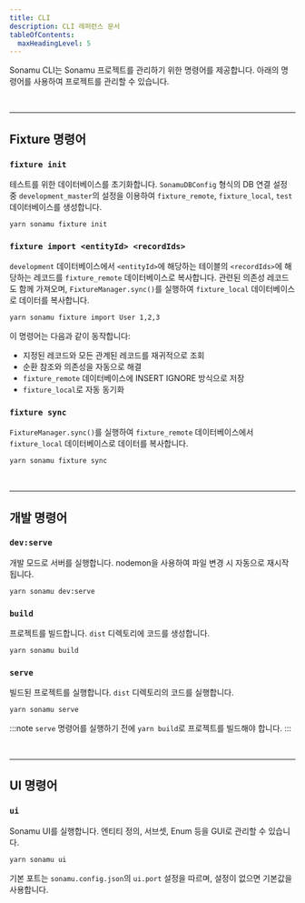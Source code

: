 ```yaml
---
title: CLI
description: CLI 레퍼런스 문서
tableOfContents:
  maxHeadingLevel: 5
---
```


Sonamu CLI는 Sonamu 프로젝트를 관리하기 위한 명령어를 제공합니다. 아래의 명령어를 사용하여 프로젝트를 관리할 수 있습니다.

<br/>

---

## Fixture 명령어

### `fixture init`

테스트를 위한 데이터베이스를 초기화합니다. `SonamuDBConfig` 형식의 DB 연결 설정 중 `development_master`의 설정을 이용하여 `fixture_remote`, `fixture_local`, `test` 데이터베이스를 생성합니다.

```bash
yarn sonamu fixture init
```

### `fixture import <entityId> <recordIds>`

`development` 데이터베이스에서 `<entityId>`에 해당하는 테이블의 `<recordIds>`에 해당하는 레코드를 `fixture_remote` 데이터베이스로 복사합니다. 관련된 의존성 레코드도 함께 가져오며, `FixtureManager.sync()`를 실행하여 `fixture_local` 데이터베이스로 데이터를 복사합니다.

```bash
yarn sonamu fixture import User 1,2,3
```

이 명령어는 다음과 같이 동작합니다:

- 지정된 레코드와 모든 관계된 레코드를 재귀적으로 조회
- 순환 참조와 의존성을 자동으로 해결
- `fixture_remote` 데이터베이스에 INSERT IGNORE 방식으로 저장
- `fixture_local`로 자동 동기화

### `fixture sync`

`FixtureManager.sync()`를 실행하여 `fixture_remote` 데이터베이스에서 `fixture_local` 데이터베이스로 데이터를 복사합니다.

```bash
yarn sonamu fixture sync
```

<br/>

---

## 개발 명령어

### `dev:serve`

개발 모드로 서버를 실행합니다. nodemon을 사용하여 파일 변경 시 자동으로 재시작됩니다.

```bash
yarn sonamu dev:serve
```

### `build`

프로젝트를 빌드합니다. `dist` 디렉토리에 코드를 생성합니다.

```bash
yarn sonamu build
```

### `serve`

빌드된 프로젝트를 실행합니다. `dist` 디렉토리의 코드를 실행합니다.

```bash
yarn sonamu serve
```

:::note
`serve` 명령어를 실행하기 전에 `yarn build`로 프로젝트를 빌드해야 합니다.
:::

<br/>

---

## UI 명령어

### `ui`

Sonamu UI를 실행합니다. 엔티티 정의, 서브셋, Enum 등을 GUI로 관리할 수 있습니다.

```bash
yarn sonamu ui
```

기본 포트는 `sonamu.config.json`의 `ui.port` 설정을 따르며, 설정이 없으면 기본값을 사용합니다.
